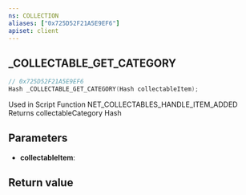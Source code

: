 ```yaml
---
ns: COLLECTION
aliases: ["0x725D52F21A5E9EF6"]
apiset: client
---
```

## _COLLECTABLE_GET_CATEGORY

```c
// 0x725D52F21A5E9EF6
Hash _COLLECTABLE_GET_CATEGORY(Hash collectableItem);
```

Used in Script Function NET_COLLECTABLES_HANDLE_ITEM_ADDED
Returns collectableCategory Hash

## Parameters
* **collectableItem**:

## Return value

